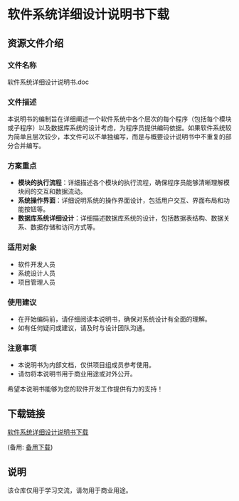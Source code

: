 # 软件系统详细设计说明书下载

## 资源文件介绍

### 文件名称
软件系统详细设计说明书.doc

### 文件描述
本说明书的编制旨在详细阐述一个软件系统中各个层次的每个程序（包括每个模块或子程序）以及数据库系统的设计考虑，为程序员提供编码依据。如果软件系统较为简单且层次较少，本文件可以不单独编写，而是与概要设计说明书中不重复的部分合并编写。

### 方案重点
- **模块的执行流程**：详细描述各个模块的执行流程，确保程序员能够清晰理解模块间的交互和数据流动。
- **系统操作界面**：详细说明系统的操作界面设计，包括用户交互、界面布局和功能按钮等。
- **数据库系统详细设计**：详细描述数据库系统的设计，包括数据表结构、数据关系、数据存储和访问方式等。

### 适用对象
- 软件开发人员
- 系统设计人员
- 项目管理人员

### 使用建议
- 在开始编码前，请仔细阅读本说明书，确保对系统设计有全面的理解。
- 如有任何疑问或建议，请及时与设计团队沟通。

### 注意事项
- 本说明书为内部文档，仅供项目组成员参考使用。
- 请勿将本说明书用于商业用途或对外公开。

希望本说明书能够为您的软件开发工作提供有力的支持！

## 下载链接
[软件系统详细设计说明书下载](https://pan.quark.cn/s/082f36f15c71) 

(备用: [备用下载](https://pan.baidu.com/s/1ovsHBUarl1xUanRObNPINg?pwd=1234))

## 说明

该仓库仅用于学习交流，请勿用于商业用途。
